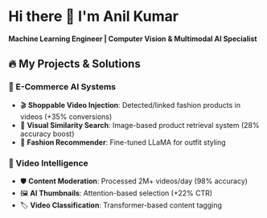 # Hi there 👋 I'm Anil Kumar

**Machine Learning Engineer | Computer Vision & Multimodal AI Specialist**

## 🔥 My Projects & Solutions

### 🛒 E-Commerce AI Systems
- 🎬 **Shoppable Video Injection**: Detected/linked fashion products in videos (+35% conversions)
- 👗 **Visual Similarity Search**: Image-based product retrieval system (28% accuracy boost)
- 🤖 **Fashion Recommender**: Fine-tuned LLaMA for outfit styling

### 🎥 Video Intelligence
- 🛡️ **Content Moderation**: Processed 2M+ videos/day (98% accuracy)
- 🖼️ **AI Thumbnails**: Attention-based selection (+22% CTR)
- 🏷️ **Video Classification**: Transformer-based content tagging

